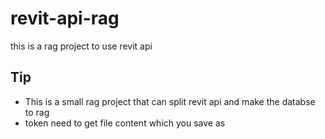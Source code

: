 # revit-api-rag
this is a rag project to use revit api

## Tip 

- This is a small rag project that can split revit api and make the databse to rag
- token need to get file content which you save as
